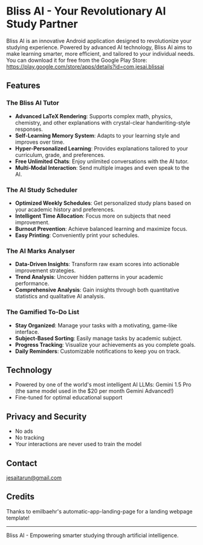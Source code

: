 # Bliss AI - Your Revolutionary AI Study Partner

Bliss AI is an innovative Android application designed to revolutionize your studying experience. Powered by advanced AI technology, Bliss AI aims to make learning smarter, more efficient, and tailored to your individual needs.
You can download it for free from the Google Play Store:
https://play.google.com/store/apps/details?id=com.jesai.blissai


## Features

### The Bliss AI Tutor
- **Advanced LaTeX Rendering**: Supports complex math, physics, chemistry, and other explanations with crystal-clear handwriting-style responses.
- **Self-Learning Memory System**: Adapts to your learning style and improves over time.
- **Hyper-Personalized Learning**: Provides explanations tailored to your curriculum, grade, and preferences.
- **Free Unlimited Chats**: Enjoy unlimited conversations with the AI tutor.
- **Multi-Modal Interaction**: Send multiple images and even speak to the AI.

### The AI Study Scheduler
- **Optimized Weekly Schedules**: Get personalized study plans based on your academic history and preferences.
- **Intelligent Time Allocation**: Focus more on subjects that need improvement.
- **Burnout Prevention**: Achieve balanced learning and maximize focus.
- **Easy Printing**: Conveniently print your schedules.

### The AI Marks Analyser
- **Data-Driven Insights**: Transform raw exam scores into actionable improvement strategies.
- **Trend Analysis**: Uncover hidden patterns in your academic performance.
- **Comprehensive Analysis**: Gain insights through both quantitative statistics and qualitative AI analysis.

### The Gamified To-Do List
- **Stay Organized**: Manage your tasks with a motivating, game-like interface.
- **Subject-Based Sorting**: Easily manage tasks by academic subject.
- **Progress Tracking**: Visualize your achievements as you complete goals.
- **Daily Reminders**: Customizable notifications to keep you on track.

## Technology
- Powered by one of the world's most intelligent AI LLMs: Gemini 1.5 Pro (the same model used in the $20 per month Gemini Advanced!)
- Fine-tuned for optimal educational support

## Privacy and Security
- No ads
- No tracking
- Your interactions are never used to train the model

## Contact
jesaitarun@gmail.com

## Credits
Thanks to emilbaehr's automatic-app-landing-page for a landing webpage template!

---

Bliss AI - Empowering smarter studying through artificial intelligence.
